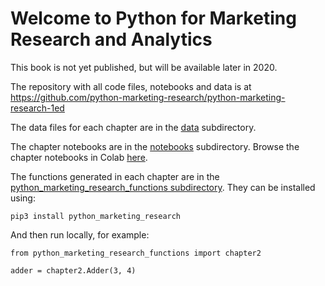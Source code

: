 # Welcome to Python for Marketing Research and Analytics

This book is not yet published, but will be available later in 2020.

The repository with all code files, notebooks and data is at https://github.com/python-marketing-research/python-marketing-research-1ed

The data files for each chapter are in the [data](https://github.com/python-marketing-research/python-marketing-research-1ed/tree/master/data) subdirectory.

The chapter notebooks are in the [notebooks](https://github.com/python-marketing-research/python-marketing-research-1ed/tree/master/notebooks) subdirectory. Browse the chapter notebooks in Colab [here](https://colab.sandbox.google.com/github/python-marketing-research).

The functions generated in each chapter are in the [python_marketing_research_functions subdirectory](https://github.com/python-marketing-research/python-marketing-research-1ed/tree/master/python_marketing_research_functions). They can be installed using:
```
pip3 install python_marketing_research
```
And then run locally, for example:
```
from python_marketing_research_functions import chapter2

adder = chapter2.Adder(3, 4)
```
